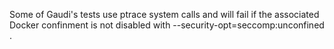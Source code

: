 Some of Gaudi's tests use ptrace system calls and will fail if the associated Docker confinment is not disabled with --security-opt=seccomp:unconfined .
